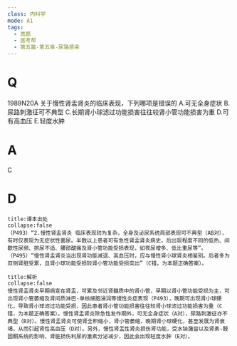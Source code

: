 ```yaml
---
class: 内科学
mode: A1
tags:
  - 真题
  - 医考帮
  - 第五篇-第五章-尿路感染
---
```


# Q
1989N20A 关于慢性肾盂肾炎的临床表现，下列哪项是错误的
A.可无全身症状
B.尿路刺激征可不典型
C.长期肾小球滤过功能损害往往较肾小管功能损害为重
D.可有高血压
E.轻度水肿

# A
C
# D
```ad-note
title:课本出处
collapse:false
（P493）“2.慢性肾盂肾炎 临床表现较为复杂，全身及泌尿系统局部表现可不典型（AB对），有时仅表现为无症状性菌尿。半数以上患者可有急性肾盂肾炎病史，后出现程度不同的低热、间歇性尿频、排尿不适、腰部酸痛及肾小管功能受损表现，如夜尿增多、低比重尿等”。（P495）“慢性肾盂肾炎当出现肾功能减退、高血压时，应与慢性肾小球肾炎相鉴别。后者多为双侧肾脏受累，且肾小球功能受损较肾小管功能受损突出”（C错，为本题正确答案）。
```

```ad-summary
title:解析
collapse:false
慢性肾盂肾炎早期病变在肾盂，可累及邻近肾髓质中的肾小管，早期以肾小管功能受损为主，可出现肾小管萎缩及肾间质淋巴-单核细胞浸润等慢性炎症表现（P493），晚期可出现肾小球硬化，导致肾小球滤过功能受损，因此患者肾小管功能损害往往较肾小球滤过功能损害为重（C错，为本题正确答案）。慢性肾盂肾炎除急性发作期外，可无全身症状（A对），尿路刺激征亦不典型（B对）。慢性肾盂肾炎可使肾全积缩小，肾小管萎缩，晚期肾小球硬化，甚至发展为肾衰竭，从而引起肾性高血压（D对）。另外，慢性肾盂性肾炎损伤肾功能，受水钠潴留以及肾素-醛固酮系统的影响，肾脏损伤利尿的激素分泌减少，因此会出现轻度水肿（E对）。
```

